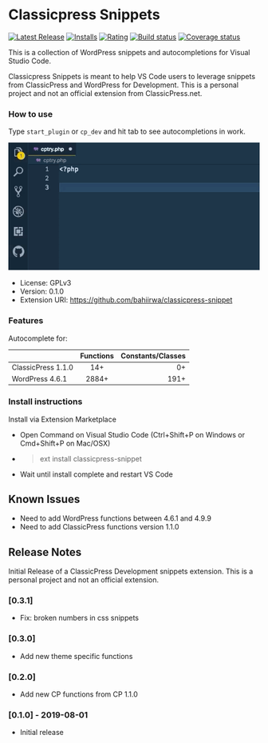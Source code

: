 # Classicpress Snippets

[![Latest Release](https://vsmarketplacebadge.apphb.com/version-short/laurencebahiirwa.classicpress-snippet.svg)](https://marketplace.visualstudio.com/items?itemName=laurencebahiirwa.classicpress-snippet) [![Installs](https://vsmarketplacebadge.apphb.com/installs/laurencebahiirwa.classicpress-snippet.svg)](https://marketplace.visualstudio.com/items?itemName=laurencebahiirwa.classicpress-snippet) [![Rating](https://vsmarketplacebadge.apphb.com/rating-short/laurencebahiirwa.classicpress-snippet.svg)](https://marketplace.visualstudio.com/items?itemName=laurencebahiirwa.classicpress-snippet) [![Build status](https://travis-ci.org/neild3r/vscode-classicpress-snippet.svg?branch=master)](https://travis-ci.org/neild3r/vscode-classicpress-snippet) [![Coverage status](https://coveralls.io/repos/github/neild3r/vscode-classicpress-snippet/badge.svg)](https://coveralls.io/github/neild3r/vscode-classicpress-snippet)

This is a collection of WordPress snippets and autocompletions for Visual Studio Code.

Classicpress Snippets is meant to help VS Code users to leverage snippets from ClassicPress and WordPress for Development. This is a personal project and not an official extension from ClassicPress.net.

### How to use

Type `start_plugin` or `cp_dev` and hit tab to see autocompletions in work.

![Demo](images/demo.gif)

-   License: GPLv3
-   Version: 0.1.0
-   Extension URI: https://github.com/bahiirwa/classicpress-snippet

### Features

Autocomplete for:

|                    | Functions | Constants/Classes |
| ------------------ | :-------: | ----------------: |
| ClassicPress 1.1.0 |    14+    |                0+ |
| WordPress 4.6.1    |   2884+   |              191+ |

### Install instructions

Install via Extension Marketplace

-   Open Command on Visual Studio Code (Ctrl+Shift+P on Windows or Cmd+Shift+P on Mac/OSX)
-   > ext install classicpress-snippet
-   Wait until install complete and restart VS Code

## Known Issues

- Need to add WordPress functions between 4.6.1 and 4.9.9
- Need to add ClassicPress functions version 1.1.0

## Release Notes

Initial Release of a ClassicPress Development snippets extension. This is a personal project and not an official extension.

### [0.3.1]
- Fix: broken numbers in css snippets

### [0.3.0]
- Add new theme specific functions

### [0.2.0]
- Add new CP functions from CP 1.1.0

### [0.1.0] - 2019-08-01
- Initial release
